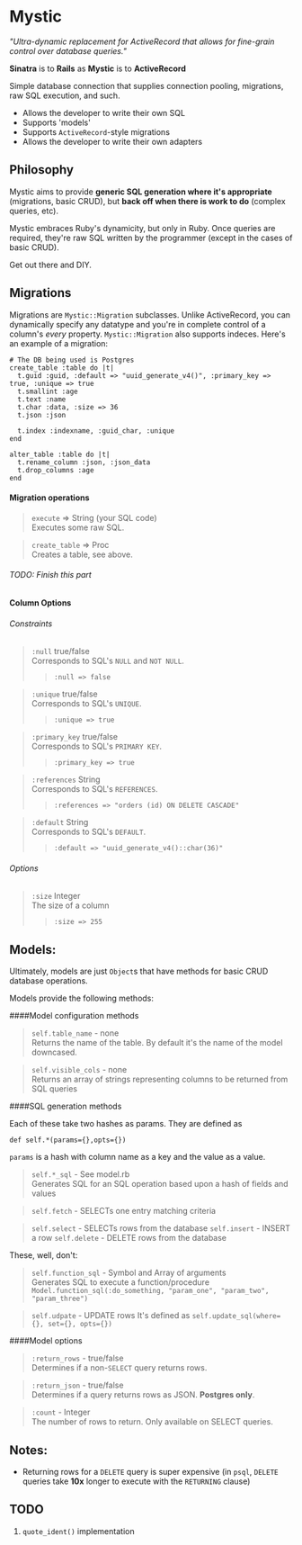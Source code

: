 Mystic
===

*"Ultra-dynamic replacement for ActiveRecord that allows for fine-grain control over database queries."*

**Sinatra** is to **Rails** as **Mystic** is to **ActiveRecord**

Simple database connection that supplies connection pooling, migrations, raw SQL execution, and such.

- Allows the developer to write their own SQL
- Supports 'models'
- Supports `ActiveRecord`-style migrations
- Allows the developer to write their own adapters

Philosophy
-

Mystic aims to provide **generic SQL generation where it's appropriate** (migrations, basic CRUD), but **back off when there is work to do** (complex queries, etc).

Mystic embraces Ruby's dynamicity, but only in Ruby. Once queries are required, they're raw SQL written by the programmer (except in the cases of basic CRUD).

Get out there and DIY.

Migrations
-

Migrations are `Mystic::Migration` subclasses. Unlike ActiveRecord, you can dynamically specify any datatype and you're in complete control of a column's *every* property. `Mystic::Migration` also supports indeces. Here's an example of a migration:

    # The DB being used is Postgres
    create_table :table do |t|
      t.guid :guid, :default => "uuid_generate_v4()", :primary_key => true, :unique => true
      t.smallint :age
      t.text :name
      t.char :data, :size => 36
      t.json :json
      
      t.index :indexname, :guid_char, :unique
    end
    
    alter_table :table do |t|
      t.rename_column :json, :json_data
      t.drop_columns :age
    end
    
#### Migration operations

> `execute` => String (your SQL code)<br />
> Executes some raw SQL.

> `create_table` => Proc<br />
> Creates a table, see above.

###### TODO: Finish this part

#### Column Options

###### Constraints
> `:null` true/false<br />
> Corresponds to SQL's `NULL` and `NOT NULL`.
> > `:null => false`

> `:unique` true/false<br />
> Corresponds to SQL's `UNIQUE`.<br />
> > `:unique => true`

> `:primary_key` true/false<br />
> Corresponds to SQL's `PRIMARY KEY`.<br />
> > `:primary_key => true`

> `:references` String<br />
> Corresponds to SQL's `REFERENCES`.<br />
> > `:references => "orders (id) ON DELETE CASCADE"`

> `:default` String<br />
> Corresponds to SQL's `DEFAULT`.<br />
> > `:default => "uuid_generate_v4()::char(36)"`

###### Options
> `:size` Integer<br />
> The size of a column<br />
> > `:size => 255`

Models:
-

Ultimately, models are just `Object`s that have methods for basic CRUD database operations.

Models provide the following methods:

####Model configuration methods

> `self.table_name` - none<br />
> Returns the name of the table. By default it's the name of the model downcased.

> `self.visible_cols` - none<br />
> Returns an array of strings representing columns to be returned from SQL queries

####SQL generation methods

Each of these take two hashes as params. They are defined as

`def self.*(params={},opts={})`

`params` is a hash with column name as a key and the value as a value.

> `self.*_sql` - See model.rb<br />
> Generates SQL for an SQL operation based upon a hash of fields and values

> `self.fetch` - SELECTs one entry matching criteria

> `self.select` - SELECTs rows from the database
> `self.insert` - INSERT a row
> `self.delete` - DELETE rows from the database

These, well, don't:

> `self.function_sql` - Symbol and Array of arguments<br />
> Generates SQL to execute a function/procedure<br />
> `Model.function_sql(:do_something, "param_one", "param_two", "param_three")`

> `self.udpate` - UPDATE rows
> It's defined as `self.update_sql(where={}, set={}, opts={})`


####Model options

> `:return_rows` - true/false<br />
> Determines if a non-`SELECT` query returns rows.

> `:return_json` - true/false<br />
> Determines if a query returns rows as JSON. **Postgres only**. 

> `:count` - Integer<br />
> The number of rows to return. Only available on SELECT queries.

Notes:
-

- Returning rows for a `DELETE` query is super expensive (in `psql`, `DELETE` queries take **10x** longer to execute with the `RETURNING` clause)


TODO
-

1. `quote_ident()` implementation




